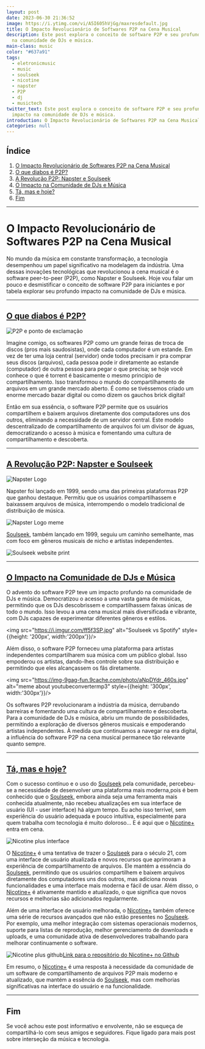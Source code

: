 ```yaml
---
layout: post
date: 2023-06-30 21:36:52
image: https://i.ytimg.com/vi/A5I605hVjGg/maxresdefault.jpg
title: O Impacto Revolucionário de Softwares P2P na Cena Musical
description: Este post explora o conceito de software P2P e seu profundo impacto
  na comunidade de DJs e música.
main-class: music
color: "#637a91"
tags:
  - eletronicmusic
  - music
  - soulseek
  - nicotine
  - napster
  - P2P
  - dj
  - musictech
twitter_text: Este post explora o conceito de software P2P e seu profundo
  impacto na comunidade de DJs e música.
introduction: O Impacto Revolucionário de Softwares P2P na Cena Musical.
categories: null
---
```


## Índice

1. [O Impacto Revolucionário de Softwares P2P na Cena Musical](#o-impacto)
2. [O que diabos é P2P?](#o-que-diabos-é-p2p)
3. [A Revolução P2P: Napster e Soulseek](#a-revolução-p2p-napster-e-soulseek)
4. [O Impacto na Comunidade de DJs e Música](#o-impacto-na-comunidade-de-djs-e-música)
5. [Tá, mas e hoje?](#ta-mas-e-hoje)
6. [Fim](#fim)

---

<a id="o-impacto"></a>

# O Impacto Revolucionário de Softwares P2P na Cena Musical

No mundo da música em constante transformação, a tecnologia desempenhou um papel significativo na modelagem da indústria. Uma dessas inovações tecnológicas que revolucionou a cena musical é o software peer-to-peer (P2P), como Napster e Soulseek. Hoje vou falar um pouco e desmistificar o conceito de software P2P para iniciantes e por tabela explorar seu profundo impacto na comunidade de DJs e música.

---

<a id="o-que-diabos-é-p2p"></a>

## [O que diabos é P2P?](#o-que-diabos-é-p2p)

![P2P e ponto de exclamação](https://uploads-ssl.webflow.com/60a3c6ed0d50ee830d47b5bf/6266ae53a8b4d759ff96e8f5_Blog2_cover.png "P2P e ponto de exclamação")

Imagine comigo, os softwares P2P como um grande feiras de troca de discos (pros mais saudosistas), onde cada computador é um estande. Em vez de ter uma loja central (servidor) onde todos precisam ir pra comprar seus discos (arquivos), cada pessoa pode ir diretamente ao estande (computador) de outra pessoa para pegar o que precisa; se hoje você conhece o que é torrent é basicamente o mesmo principio de compartilhamento. Isso transformou o mundo do compartilhamento de arquivos em um grande mercado aberto. É como se tivéssemos criado um enorme mercado bazar digital ou como dizem os gauchos brick digital!

Então em sua essência, o software P2P permite que os usuários compartilhem e baixem arquivos diretamente dos computadores uns dos outros, eliminando a necessidade de um servidor central. Este modelo descentralizado de compartilhamento de arquivos foi um divisor de águas, democratizando o acesso à música e fomentando uma cultura de compartilhamento e descoberta.

---

<a id="a-revolução-p2p-napster-e-soulseek"></a>

## [A Revolução P2P: Napster e Soulseek](#a-revolução-p2p-napster-e-soulseek)

![Napster Logo](/assets/img/o-impacto-revolucionário-de-softwares-p-2-p-na-cena-musical/napsterlogo.png "Napster Logo")

Napster foi lançado em 1999, sendo uma das primeiras plataformas P2P que ganhou destaque. Permitiu que os usuários compartilhassem e baixassem arquivos de música, interrompendo o modelo tradicional de distribuição de música.

![Napster Logo meme](https://i.imgflip.com/3r0d69.jpg "Napster Logo meme")

[Soulseek](http://www.slsknet.org/news/node/1), também lançado em 1999, seguiu um caminho semelhante, mas com foco em gêneros musicais de nicho e artistas independentes.

<img src="https://www.wikihow.com/images_en/thumb/0/0a/Optimize-Soulseek-for-Downloading-Music-Step-1-Version-5.jpg/v4-460px-Optimize-Soulseek-for-Downloading-Music-Step-1-Version-5.jpg" alt="Soulseek website print" />

---

<a id="o-impacto-na-comunidade-de-djs-e-música"></a>

## [O Impacto na Comunidade de DJs e Música](#o-impacto-na-comunidade-de-djs-e-música)

O advento do software P2P teve um impacto profundo na comunidade de DJs e música. Democratizou o acesso a uma vasta gama de músicas, permitindo que os DJs descobrissem e compartilhassem faixas únicas de todo o mundo. Isso levou a uma cena musical mais diversificada e vibrante, com DJs capazes de experimentar diferentes gêneros e estilos.

<img src="https://i.imgur.com/ff5f3SP.jpg" alt="Soulseek vs Spotify" style={{height: '200px', width:'200px'}}/>

Além disso, o software P2P forneceu uma plataforma para artistas independentes compartilharem sua música com um público global. Isso empoderou os artistas, dando-lhes controle sobre sua distribuição e permitindo que eles alcançassem os fãs diretamente.

<img src="https://img-9gag-fun.9cache.com/photo/aNpDYdr_460s.jpg" alt="meme about youtubeconvertermp3" style={{height: '300px', width:'300px'}}/>

Os softwares P2P revolucionaram a indústria da música, derrubando barreiras e fomentando uma cultura de compartilhamento e descoberta. Para a comunidade de DJs e música, abriu um mundo de possibilidades, permitindo a exploração de diversos gêneros musicais e empoderando artistas independentes. À medida que continuamos a navegar na era digital, a influência do software P2P na cena musical permanece tão relevante quanto sempre.

---

<a id="ta-mas-e-hoje"></a>

## [Tá, mas e hoje?](#ta-mas-e-hoje)

Com o sucesso contínuo e o uso do [Soulseek](http://www.slsknet.org/news/node/1) pela comunidade, percebeu-se a necessidade de desenvolver uma plataforma mais moderna,pois é bem conhecido que o [Soulseek](http://www.slsknet.org/news/node/1), embora ainda seja uma ferramenta mais conhecida atualmente, não recebeu atualizações em sua interface de usuário (UI - user interface) há algum tempo. Eu acho isso terrível, sem experiência do usuário adequada e pouco intuitiva, especialmente para quem trabalha com tecnologia é muito doloroso... E é aqui que o [Nicotine+](https://nicotine-plus.org) entra em cena.

<img src="https://i.ytimg.com/vi/A5I605hVjGg/maxresdefault.jpg" alt="Nicotine plus interface" />

O [Nicotine+](https://nicotine-plus.org) é uma tentativa de trazer o [Soulseek](http://www.slsknet.org/news/node/1) para o século 21, com uma interface de usuário atualizada e novos recursos que aprimoram a experiência de compartilhamento de arquivos. Ele mantém a essência do [Soulseek](http://www.slsknet.org/news/node/1), permitindo que os usuários compartilhem e baixem arquivos diretamente dos computadores uns dos outros, mas adiciona novas funcionalidades e uma interface mais moderna e fácil de usar. Além disso, o [Nicotine+](https://nicotine-plus.org) é ativamente mantido e atualizado, o que significa que novos recursos e melhorias são adicionados regularmente.

Além de uma interface de usuário melhorada, o [Nicotine+](https://nicotine-plus.org) também oferece uma série de recursos avançados que não estão presentes no [Soulseek](http://www.slsknet.org/news/node/1). Por exemplo, uma melhor integração com sistemas operacionais modernos, suporte para listas de reprodução, melhor gerenciamento de downloads e uploads, e uma comunidade ativa de desenvolvedores trabalhando para melhorar continuamente o software.

<img src="/assets/img/o-impacto-revolucionário-de-softwares-p-2-p-na-cena-musical/nicotine-plus-print-github.png" alt="Nicotine plus github" />[Link para o repositório do Nicotine+ no Github](https://github.com/nicotine-plus/nicotine-plus)

Em resumo, o [Nicotine+](https://nicotine-plus.org) é uma resposta à necessidade da comunidade de um software de compartilhamento de arquivos P2P mais moderno e atualizado, que mantém a essência do [Soulseek](http://www.slsknet.org/news/node/1), mas com melhorias significativas na interface do usuário e na funcionalidade.

---

<a id="fim"></a>

## Fim

Se você achou este post informativo e envolvente, não se esqueça de compartilhá-lo com seus amigos e seguidores. Fique ligado para mais post sobre interseção da música e tecnologia.
